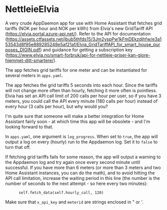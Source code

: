 # NettleieElvia

A very crude AppDaemon app for use with Home Assistant that fetches grid tariffs (NOK per hour and NOK per kWh) from Elvia's new GridTariff API (https://elvia.portal.azure-api.net/). Refer to the API for documentation (https://assets.ctfassets.net/jbub5thfds15/3Jm2yspPw1kFmDEkzdjhfw/e3a153543d8f95e889285248e5af21af/Elvia_GridTariffAPI_for_smart_house_purposes_DIGIN.pdf) and guidance for getting a subscription key (https://www.elvia.no/smart-forbruk/api-for-nettleie-priser-kan-gjore-hjemmet-ditt-smartere/). 

The app fetches grid tariffs for one meter and can be instantiated for several meters in `apps.yaml`.

The app fetches the grid tariffs 5 seconds into each hour. Since the tariffs will not change more often than hourly, fetching it more often is pointless. Elvia has set an API call limit of 200 calls per hour per user, so if you have 3 meters, you could call the API every minute (180 calls per hour) instead of every hour (3 calls per hour), but why would you?

I'm quite sure that someone will make a better integration for Home Assistant fairly soon - at which time this app will be obsolete - and I'm looking forward to that.

In `apps.yaml`, one argument is `log_progress`. When set to `true`, the app will output a log on every (hourly) run to the Appdaemon log. Set it to `false` to turn that off.

If fetching grid tariffs fails for some reason, the app will output a warning to the Appdaemon log and try again once every second minute until successful. If you have more than 6 meters (or more than 3 meters and two Home Assistant instances, you can do the math), and to avoid hitting the API call limitation, increase the waiting period in this line (the number is the number of seconds to the next attempt - so here every two minutes):

```
      self.fetch_data(self.hourly_call, 120)
```

Make sure that `x_api_key` and `meterid` are strings enclosed in " or '.
